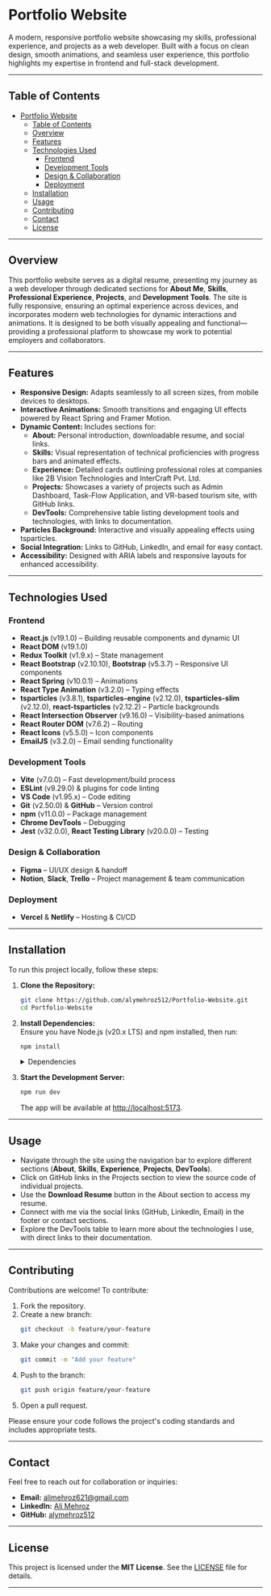 # Portfolio Website

A modern, responsive portfolio website showcasing my skills, professional experience, and projects as a web developer. Built with a focus on clean design, smooth animations, and seamless user experience, this portfolio highlights my expertise in frontend and full-stack development.

---

## Table of Contents

- [Portfolio Website](#portfolio-website)
  - [Table of Contents](#table-of-contents)
  - [Overview](#overview)
  - [Features](#features)
  - [Technologies Used](#technologies-used)
    - [Frontend](#frontend)
    - [Development Tools](#development-tools)
    - [Design \& Collaboration](#design--collaboration)
    - [Deployment](#deployment)
  - [Installation](#installation)
  - [Usage](#usage)
  - [Contributing](#contributing)
  - [Contact](#contact)
  - [License](#license)

---

## Overview

This portfolio website serves as a digital resume, presenting my journey as a web developer through dedicated sections for **About Me**, **Skills**, **Professional Experience**, **Projects**, and **Development Tools**. The site is fully responsive, ensuring an optimal experience across devices, and incorporates modern web technologies for dynamic interactions and animations. It is designed to be both visually appealing and functional—providing a professional platform to showcase my work to potential employers and collaborators.

---

## Features

- **Responsive Design:** Adapts seamlessly to all screen sizes, from mobile devices to desktops.
- **Interactive Animations:** Smooth transitions and engaging UI effects powered by React Spring and Framer Motion.
- **Dynamic Content:** Includes sections for:
  - **About:** Personal introduction, downloadable resume, and social links.
  - **Skills:** Visual representation of technical proficiencies with progress bars and animated effects.
  - **Experience:** Detailed cards outlining professional roles at companies like 2B Vision Technologies and InterCraft Pvt. Ltd.
  - **Projects:** Showcases a variety of projects such as Admin Dashboard, Task-Flow Application, and VR-based tourism site, with GitHub links.
  - **DevTools:** Comprehensive table listing development tools and technologies, with links to documentation.
- **Particles Background:** Interactive and visually appealing effects using tsparticles.
- **Social Integration:** Links to GitHub, LinkedIn, and email for easy contact.
- **Accessibility:** Designed with ARIA labels and responsive layouts for enhanced accessibility.

---

## Technologies Used

### Frontend

- **React.js** (v19.1.0) – Building reusable components and dynamic UI
- **React DOM** (v19.1.0)
- **Redux Toolkit** (v1.9.x) – State management
- **React Bootstrap** (v2.10.10), **Bootstrap** (v5.3.7) – Responsive UI components
- **React Spring** (v10.0.1) – Animations
- **React Type Animation** (v3.2.0) – Typing effects
- **tsparticles** (v3.8.1), **tsparticles-engine** (v2.12.0), **tsparticles-slim** (v2.12.0), **react-tsparticles** (v2.12.2) – Particle backgrounds
- **React Intersection Observer** (v9.16.0) – Visibility-based animations
- **React Router DOM** (v7.6.2) – Routing
- **React Icons** (v5.5.0) – Icon components
- **EmailJS** (v3.2.0) – Email sending functionality

### Development Tools

- **Vite** (v7.0.0) – Fast development/build process
- **ESLint** (v9.29.0) & plugins for code linting
- **VS Code** (v1.95.x) – Code editing
- **Git** (v2.50.0) & **GitHub** – Version control
- **npm** (v11.0.0) – Package management
- **Chrome DevTools** – Debugging
- **Jest** (v32.0.0), **React Testing Library** (v20.0.0) – Testing

### Design & Collaboration

- **Figma** – UI/UX design & handoff
- **Notion**, **Slack**, **Trello** – Project management & team communication

### Deployment

- **Vercel** & **Netlify** – Hosting & CI/CD

---

## Installation

To run this project locally, follow these steps:

1. **Clone the Repository:**
   ```bash
   git clone https://github.com/alymehroz512/Portfolio-Website.git
   cd Portfolio-Website
   ```

2. **Install Dependencies:**  
   Ensure you have Node.js (v20.x LTS) and npm installed, then run:
   ```bash
   npm install
   ```

   <details>
     <summary>Dependencies</summary>

     ```
     bootstrap@^5.3.7
     emailjs-com@^3.2.0
     embla-carousel-react@^8.6.0
     react@^19.1.0
     react-bootstrap@^2.10.10
     react-dom@^19.1.0
     react-icons@^5.5.0
     react-intersection-observer@^9.16.0
     react-router-dom@^7.6.2
     react-spring@^10.0.1
     react-tsparticles@^2.12.2
     react-type-animation@^3.2.0
     tsparticles@^3.8.1
     tsparticles-engine@^2.12.0
     tsparticles-slim@^2.12.0
     ```
     
     ```
     @eslint/js@^9.29.0
     @types/react@^19.1.8
     @types/react-dom@^19.1.6
     @vitejs/plugin-react@^4.5.2
     eslint@^9.29.0
     eslint-plugin-react-hooks@^5.2.0
     eslint-plugin-react-refresh@^0.4.20
     globals@^16.2.0
     vite@^7.0.0
     ```
   </details>

3. **Start the Development Server:**
   ```bash
   npm run dev
   ```
   The app will be available at [http://localhost:5173](http://localhost:5173).

---

## Usage

- Navigate through the site using the navigation bar to explore different sections (**About**, **Skills**, **Experience**, **Projects**, **DevTools**).
- Click on GitHub links in the Projects section to view the source code of individual projects.
- Use the **Download Resume** button in the About section to access my resume.
- Connect with me via the social links (GitHub, LinkedIn, Email) in the footer or contact sections.
- Explore the DevTools table to learn more about the technologies I use, with direct links to their documentation.

---

## Contributing

Contributions are welcome! To contribute:

1. Fork the repository.
2. Create a new branch:
   ```bash
   git checkout -b feature/your-feature
   ```
3. Make your changes and commit:
   ```bash
   git commit -m "Add your feature"
   ```
4. Push to the branch:
   ```bash
   git push origin feature/your-feature
   ```
5. Open a pull request.

Please ensure your code follows the project's coding standards and includes appropriate tests.

---

## Contact

Feel free to reach out for collaboration or inquiries:

- **Email:** [alimehroz621@gmail.com](mailto:alimehroz621@gmail.com)
- **LinkedIn:** [Ali Mehroz](https://www.linkedin.com/in/ali-mehroz/)
- **GitHub:** [alymehroz512](https://github.com/alymehroz512)

---

## License

This project is licensed under the **MIT License**. See the [LICENSE](LICENSE) file for details.

---